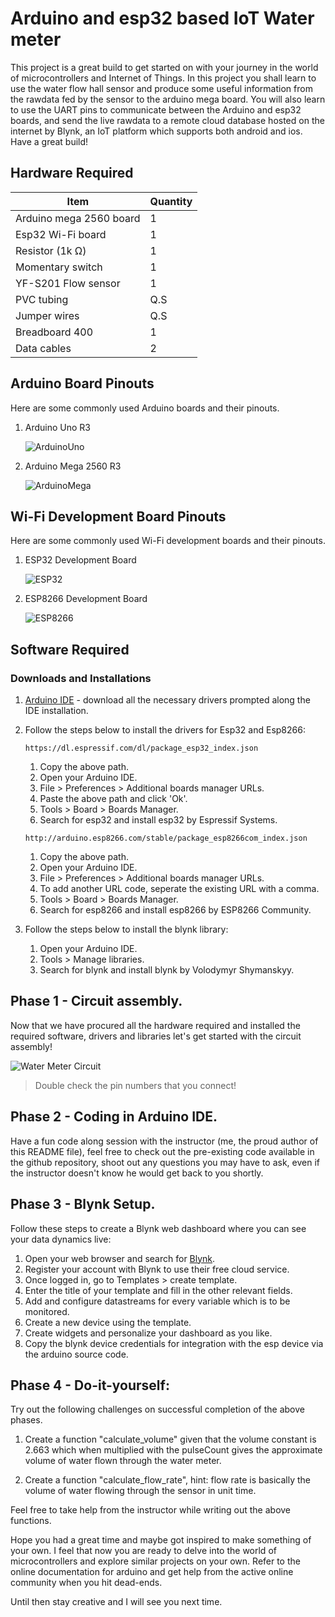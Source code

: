 # Arduino and esp32 based IoT Water meter 

This project is a great build to get started on with your journey in the world of microcontrollers and Internet of Things. In this project you shall learn to use the water flow hall sensor and produce some useful information from the rawdata fed by the sensor to the arduino mega board. You will also learn to use the UART pins to communicate between the Arduino and esp32 boards, and send the live rawdata to a remote cloud database hosted on the internet by Blynk, an IoT platform which supports both android and ios. Have a great build!

## Hardware Required

| Item | Quantity |
|--------|--------|
| Arduino mega 2560 board | 1 |
| Esp32 Wi-Fi board | 1 |
| Resistor (1k Ω) | 1 |
| Momentary switch | 1 |
| YF-S201 Flow sensor | 1 |
| PVC tubing | Q.S |
| Jumper wires | Q.S |
| Breadboard 400 | 1 |
| Data cables | 2 |

## Arduino Board Pinouts

Here are some commonly used Arduino boards and their pinouts.

1. Arduino Uno R3

    ![ArduinoUno](./Images/ArduinoUnoPinout.png)

2. Arduino Mega 2560 R3

    ![ArduinoMega](./Images/ArduinoMegaPinout.png)

## Wi-Fi Development Board Pinouts

Here are some commonly used Wi-Fi development boards and their pinouts.

1. ESP32 Development Board

    ![ESP32](./Images/ESP32Pinout.webp)

2. ESP8266 Development Board

    ![ESP8266](./Images/ESP8266Pinout.jpg)

## Software Required

### Downloads and Installations

1. [Arduino IDE](https://www.arduino.cc/en/software) - download all the necessary drivers prompted along the IDE installation.

2. Follow the steps below to install the drivers for Esp32 and Esp8266:

   
    ```
    https://dl.espressif.com/dl/package_esp32_index.json

    ```
    
    1. Copy the above path.
    2. Open your Arduino IDE.
    3. File > Preferences > Additional boards manager URLs.
    4. Paste the above path and click 'Ok'.
    5. Tools > Board > Boards Manager.
    6. Search for esp32 and install esp32 by Espressif Systems.
   

    ```
    http://arduino.esp8266.com/stable/package_esp8266com_index.json

    ```
    
    1. Copy the above path.
    2. Open your Arduino IDE.
    3. File > Preferences > Additional boards manager URLs.
    4. To add another URL code, seperate the existing URL with a comma.
    5. Tools > Board > Boards Manager.
    6. Search for esp8266 and install esp8266 by ESP8266 Community.

3. Follow the steps below to install the blynk library:

    1. Open your Arduino IDE.
    2. Tools > Manage libraries.
    3. Search for blynk and install blynk by Volodymyr Shymanskyy.

## Phase 1 - Circuit assembly.

Now that we have procured all the hardware required and installed the required software, drivers and libraries let's get started with the circuit assembly!

![Water Meter Circuit](./Images/CircuitDiagram.jpeg)

> Double check the pin numbers that you connect!

## Phase 2 - Coding in Arduino IDE.

Have a fun code along session with the instructor (me, the proud author of this README file), feel free to check out the pre-existing code available in the github repository, shoot out any questions you may have to ask, even if the instructor doesn't know he would get back to you shortly.

## Phase 3 - Blynk Setup.

Follow these steps to create a Blynk web dashboard where you can see your data dynamics live:

1. Open your web browser and search for [Blynk](https://blynk.io/).
2. Register your account with Blynk to use their free cloud service.
3. Once logged in, go to Templates > create template.
4. Enter the title of your template and fill in the other relevant fields.
5. Add and configure datastreams for every variable which is to be monitored.
6. Create a new device using the template.
7. Create widgets and personalize your dashboard as you like.
8. Copy the blynk device credentials for integration with the esp device via the arduino source code.

## Phase 4 - Do-it-yourself:

Try out the following challenges on successful completion of the above phases.

1. Create a function "calculate_volume" given that the volume constant is 2.663 which when multiplied with the pulseCount gives the approximate volume of water flown through the water meter.

2. Create a function "calculate_flow_rate", hint: flow rate is basically the volume of water flowing through the sensor in unit time.

Feel free to take help from the instructor while writing out the above functions.

Hope you had a great time and maybe got inspired to make something of your own. I feel that now you are ready to delve into the world of microcontrollers and explore similar projects on your own. Refer to the online documentation for arduino and get help from the active online community when you hit dead-ends.

Until then stay creative and I will see you next time.
